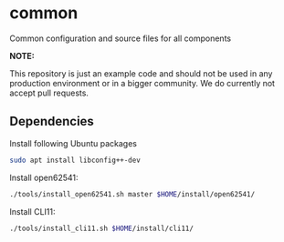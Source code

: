 # common

Common configuration and source files for all components

**NOTE:**

This repository is just an example code and should not be used in any production environment or in a bigger community.
We do currently not accept pull requests. 

## Dependencies

Install following Ubuntu packages

```bash
sudo apt install libconfig++-dev

```

Install open62541:

```bash
./tools/install_open62541.sh master $HOME/install/open62541/
```

Install CLI11:

```bash
./tools/install_cli11.sh $HOME/install/cli11/
```